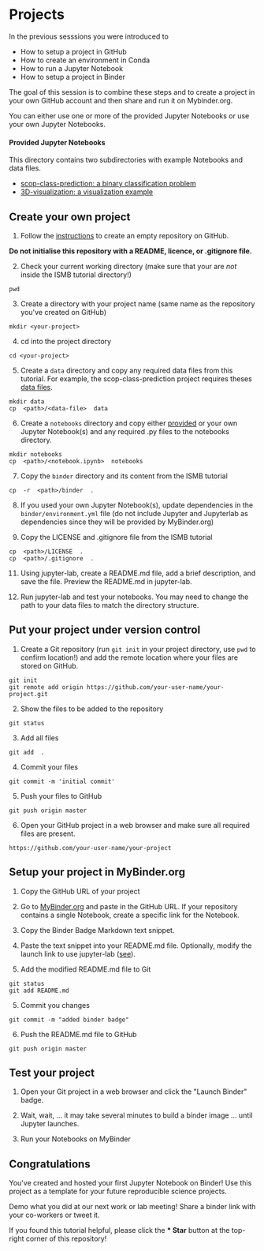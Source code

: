 # Projects

In the previous sesssions you were introduced to

* How to setup a project in GitHub
* How to create an environment in Conda
* How to run a Jupyter Notebook
* How to setup a project in Binder

The goal of this session is to combine these steps and to create a project in your own GitHub account and then share and run it on Mybinder.org.

You can either use one or more of the provided Jupyter Notebooks or use your own Jupyter Notebooks. 

#### Provided Jupyter Notebooks

This directory contains two subdirectories with example Notebooks and data files.
* [scop-class-prediction: a binary classification problem](https://github.com/ISMB-ECCB-2019-Tutorial-AM4/reproducible-computational-workflows/tree/master/6-projects/scop-class-prediction)
* [3D-visualization: a visualization example](https://github.com/ISMB-ECCB-2019-Tutorial-AM4/reproducible-computational-workflows/tree/master/6-projects/3D-visualization)

## Create your own project

1. Follow the [instructions](https://help.github.com/en/articles/creating-a-new-repository) to create an empty repository on GitHub. 

**Do not initialise this repository with a README, licence, or .gitignore file.**

2. Check your current working directory (make sure that your are *not* inside the ISMB tutorial directory!)
```
pwd
```

3. Create a directory with your project name (same name as the repository you've created on GitHub)
```
mkdir <your-project>
```

4. cd into the project directory
```
cd <your-project>
```

5. Create a ```data``` directory and copy any required data files from this tutorial. For example, the scop-class-prediction project requires theses [data files](https://github.com/ISMB-ECCB-2019-Tutorial-AM4/reproducible-computational-workflows/tree/master/6-projects/scop-class-prediction/data).
```
mkdir data
cp  <path>/<data-file>  data
```

6. Create a ```notebooks``` directory and copy either [provided](https://github.com/ISMB-ECCB-2019-Tutorial-AM4/reproducible-computational-workflows/tree/master/6-projects) or your own Jupyter Notebook(s) and any required .py files to the notebooks directory.
```
mkdir notebooks
cp  <path>/<notebook.ipynb>  notebooks 
```

7. Copy the ```binder``` directory and its content from the ISMB tutorial
```
cp  -r  <path>/binder  .
```

8. If you used your own Jupyter Notebook(s), update dependencies in the `binder/environment.yml` file (do not include Jupyter and Jupyterlab as dependencies since they will be provided by MyBinder.org)

9. Copy the LICENSE and .gitignore file from the ISMB tutorial
```
cp  <path>/LICENSE  .
cp  <path>/.gitignore  .
```

11. Using jupyter-lab, create a README.md file, add a brief description, and save the file. Preview the README.md in jupyter-lab.

12. Run jupyter-lab and test your notebooks. You may need to change the path to your data files to match the directory structure.

## Put your project under version control

1. Create a Git repository (run `git init` in your project directory, use `pwd` to confirm location!) and add the remote location where your files are stored on GitHub.
```
git init
git remote add origin https://github.com/your-user-name/your-project.git
```

2. Show the files to be added to the repository
```
git status
```

3. Add all files
```
git add  .
```

4. Commit your files
```
git commit -m 'initial commit'
```

5. Push your files to GitHub
```
git push origin master
```

6. Open your GitHub project in a web browser and make sure all required files are present.
```
https://github.com/your-user-name/your-project
```

## Setup your project in MyBinder.org

1. Copy the GitHub URL of your project

2. Go to [MyBinder.org](https://mybinder.org) and paste in the GitHub URL. If your repository contains a single Notebook, create a specific link for the Notebook. 

3. Copy the Binder Badge Markdown text snippet.

3. Paste the text snippet into your README.md file. Optionally, modify the launch link to use jupyter-lab ([see](../5-binder/Binder.pdf)).

4. Add the modified README.md file to Git
```
git status
git add README.md
```

5. Commit you changes
```
git commit -m "added binder badge"
```

6. Push the README.md file to GitHub
```
git push origin master
```


## Test your project

1. Open your Git project in a web browser and click the "Launch Binder" badge.

2. Wait, wait, ... it may take several minutes to build a binder image ... until Jupyter launches.

3. Run your Notebooks on MyBinder

## Congratulations

You've created and hosted your first Jupyter Notebook on Binder! Use this project as a template for your future reproducible science projects.

Demo what you did at our next work or lab meeting! Share a binder link with your co-workers or tweet it.

If you found this tutorial helpful, please click the __* Star__ button at the top-right corner of this repository!





